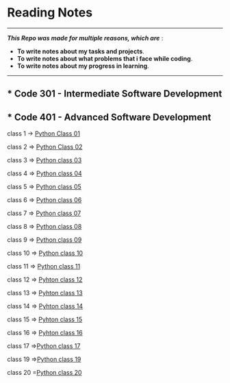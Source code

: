 # Reading Notes
 ***

***This Repo was made for multiple reasons, which are*** :
* **To write notes about my tasks and projects**.
* **To write notes about what  problems that i face while coding**.
* **To write notes about my progress in learning**.

 ***

## * Code 301 - Intermediate Software Development

## * Code 401 - Advanced Software Development

class 1 -> [Python Class 01 ](/code-401-python/class-01/README.md)

class 2 => [Python Class 02](/code-401-python/class-02/README.md)

class 3 => [Python class 03](/code-401-python/class-03/README.md)

class 4 => [Python class 04](/code-401-python/class-04/README.md)

class 5 => [Python class 05](/code-401-python/class-05/README.md)

class 6 => [Python class 06](/code-401-python/class-06/README.md)

class 7 => [Python class 07](/code-401-python/class-07/README.md)

class 8 => [Python class 08](/code-401-python/class-08/README.md)

class 9 => [Python class 09](/code-401-python/class-09/README.md)

class 10 => [Python class 10](/code-401-python/class-10/README.md)

class 11 => [Python class 11](/code-401-python/class-11/README.md)

class 12 => [Pyhton class 12](/code-401-python/class-12/README.md)

class 13 => [Pyhton class 13](/code-401-python/class-13/README.md)

class 14 => [Pyhton class 14](/code-401-python/class-14/README.md)

class 15 => [Pyhton class 15](/code-401-python/READMECLASS15.md)

class 16 => [Pyhton class 16](/code-401-python/class-16/README.md)

class 17 =>[Python class 17](/code-401-python/class-17/README.md)

class 19 =>[Python class 19](/code-401-python/class-19/README.md)

class 20 =[Python class 20](/code-401-python/class-20/README.md)
